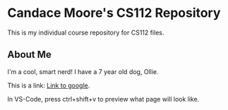 # Candace Moore's CS112 Repository
This is my individual course repository for CS112
files. 

## About Me
I'm a cool, smart nerd! I have a 7 year old dog, Ollie.

This is a link: [Link to google](http://google.com).

In VS-Code, press ctrl+shift+v to preview what page will look like. 
